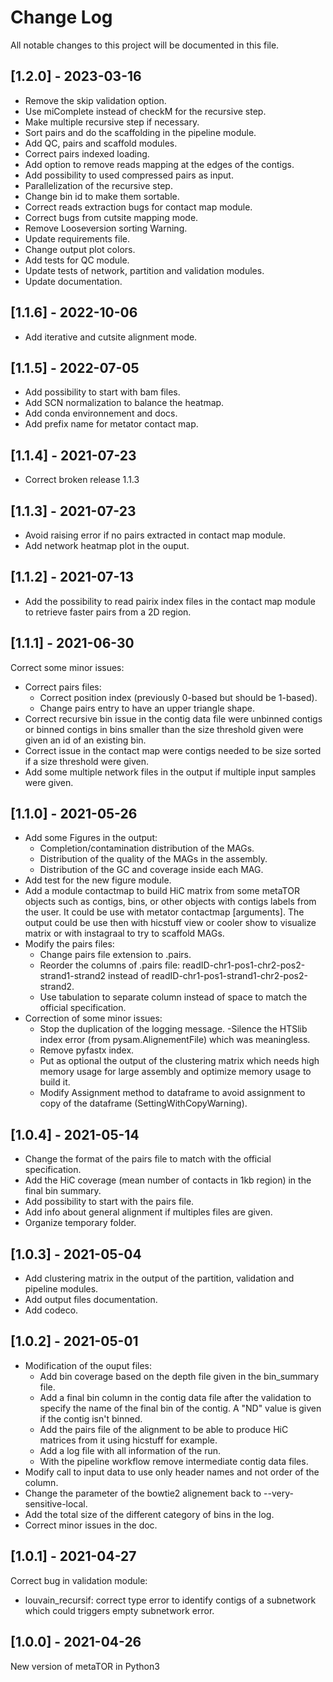 
# Change Log

All notable changes to this project will be documented in this file.

## [1.2.0] - 2023-03-16
- Remove the skip validation option.
- Use miComplete instead of checkM for the recursive step.
- Make multiple recursive step if necessary. 
- Sort pairs and do the scaffolding in the pipeline module.
- Add QC, pairs and scaffold modules.
- Correct pairs indexed loading.
- Add option to remove reads mapping at the edges of the contigs.
- Add possibility to used compressed pairs as input.
- Parallelization of the recursive step.
- Change bin id to make them sortable.
- Correct reads extraction bugs for contact map module.
- Correct bugs from cutsite mapping mode.
- Remove Looseversion sorting Warning.
- Update requirements file.
- Change output plot colors.
- Add tests for QC module.
- Update tests of network, partition and validation modules.
- Update documentation.

## [1.1.6] - 2022-10-06
- Add iterative and cutsite alignment mode.

## [1.1.5] - 2022-07-05
- Add possibility to start with bam files.
- Add SCN normalization to balance the heatmap.
- Add conda environnement and docs.
- Add prefix name for metator contact map.

## [1.1.4] - 2021-07-23

- Correct broken release 1.1.3

## [1.1.3] - 2021-07-23

- Avoid raising error if no pairs extracted in contact map module.
- Add network heatmap plot in the ouput.

## [1.1.2] - 2021-07-13

- Add the possibility to read pairix index files in the contact map module to retrieve faster pairs from a 2D region.

## [1.1.1] - 2021-06-30

Correct some minor issues:

- Correct pairs files:
  - Correct position index (previously 0-based but should be 1-based).
  - Change pairs entry to have an upper triangle shape.
- Correct recursive bin issue in the contig data file were unbinned contigs or binned contigs in bins smaller than the size threshold given were given an id of an existing bin.
- Correct issue in the contact map were contigs needed to be size sorted if a size threshold were given.
- Add some multiple network files in the output if multiple input samples were given.

## [1.1.0] - 2021-05-26

- Add some Figures in the output:
  - Completion/contamination distribution of the MAGs.
  - Distribution of the quality of the MAGs in the assembly.
  - Distribution of the GC and coverage inside each MAG.
- Add test for the new figure module.
- Add a module contactmap to build HiC matrix from some metaTOR objects such as contigs, bins, or other objects with contigs labels from the user. It could be use with metator contactmap [arguments]. The output could be use then with hicstuff view or cooler show to visualize matrix or with instagraal to try to scaffold MAGs.
- Modify the pairs files:
  - Change pairs file extension to .pairs.
  - Reorder the columns of .pairs file: readID-chr1-pos1-chr2-pos2-strand1-strand2 instead of readID-chr1-pos1-strand1-chr2-pos2-strand2.
  - Use tabulation to separate column instead of space to match the official specification.
- Correction of some minor issues:
  - Stop the duplication of the logging message.
  -Silence the HTSlib index error (from pysam.AlignementFile) which was meaningless.
  - Remove pyfastx index.
  - Put as optional the output of the clustering matrix which needs high memory usage for large assembly and optimize memory usage to build it.
  - Modify Assignment method to dataframe to avoid assignment to copy of the dataframe (SettingWithCopyWarning).

## [1.0.4] - 2021-05-14

- Change the format of the pairs file to match with the official specification.
- Add the HiC coverage (mean number of contacts in 1kb region) in the final bin summary.
- Add possibility to start with the pairs file.
- Add info about general alignment if multiples files are given.
- Organize temporary folder.

## [1.0.3] - 2021-05-04
  
- Add clustering matrix in the output of the partition, validation and pipeline modules.
- Add output files documentation.
- Add codeco.

## [1.0.2] - 2021-05-01

- Modification of the ouput files:
  - Add bin coverage based on the depth file given in the bin_summary file.
  - Add a final bin column in the contig data file after the validation to specify the name of the final bin of the contig. A "ND" value is given if the contig isn't binned.
  - Add the pairs file of the alignment to be able to produce HiC matrices from it using hicstuff for example.
  - Add a log file with all information of the run.
  - With the pipeline workflow remove intermediate contig data files.
- Modify call to input data to use only header names and not order of the column.
- Change the parameter of the bowtie2 alignement back to --very-sensitive-local.
- Add the total size of the different category of bins in the log.
- Correct minor issues in the doc.

## [1.0.1] - 2021-04-27

Correct bug in validation module:

- louvain_recursif: correct type error to identify contigs of a subnetwork which could triggers empty subnetwork error.

## [1.0.0] - 2021-04-26

New version of metaTOR in Python3
